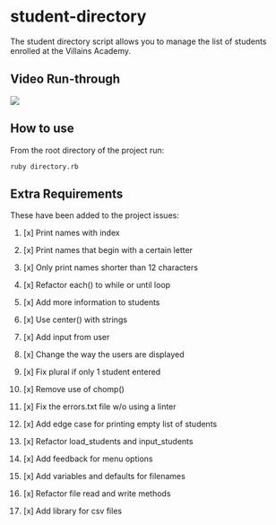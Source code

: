 # student-directory

The student directory script allows you to manage the list of students enrolled at the Villains Academy.

## Video Run-through
[<img src="https://i3.ytimg.com/vi/pX4giEdtmp4/maxresdefault.jpg">](https://youtu.be/pX4giEdtmp4)

## How to use

From the root directory of the project run:

```shell
ruby directory.rb
```

## Extra Requirements

These have been added to the project issues:

1. [x] Print names with index

2. [x] Print names that begin with a certain letter

3. [x] Only print names shorter than 12 characters

4. [x] Refactor each() to while or until loop

5. [x] Add more information to students

6. [x] Use center() with strings

7. [x] Add input from user

8. [x] Change the way the users are displayed

9. [x] Fix plural if only 1 student entered

10. [x] Remove use of chomp()

11. [x] Fix the errors.txt file w/o using a linter

12. [x] Add edge case for printing empty list of students

13. [x] Refactor load_students and input_students

14. [x] Add feedback for menu options

15. [x] Add variables and defaults for filenames

16. [x] Refactor file read and write methods

17. [x] Add library for csv files
